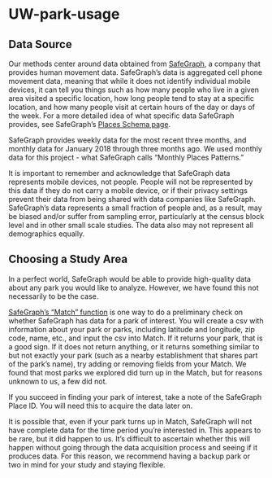 # UW-park-usage

## Data Source
Our methods center around data obtained from [SafeGraph](https://www.safegraph.com/), a company that provides human movement data.  SafeGraph’s data is aggregated cell phone movement data, meaning that while it does not identify individual mobile devices, it can tell you things such as how many people who live in a given area visited a specific location, how long people tend to stay at a specific location, and how many people visit at certain hours of the day or days of the week.  For a more detailed idea of what specific data SafeGraph provides, see SafeGraph’s [Places Schema page](https://docs.safegraph.com/v4.0/docs/places-schema#section-patterns).

SafeGraph provides weekly data for the most recent three months, and monthly data for January 2018 through three months ago.  We used monthly data for this project - what SafeGraph calls “Monthly Places Patterns.”

It is important to remember and acknowledge that SafeGraph data represents mobile devices, not people.  People will not be represented by this data if they do not carry a mobile device, or if their privacy settings prevent their data from being shared with data companies like SafeGraph.  SafeGraph’s data represents a small fraction of people and, as a result, may be biased and/or suffer from sampling error, particularly at the census block level and in other small scale studies.  The data also may not represent all demographics equally.

## Choosing a Study Area
In a perfect world, SafeGraph would be able to provide high-quality data about any park you would like to analyze.  However, we have found this not necessarily to be the case.

[SafeGraph’s “Match” function](https://shop.safegraph.com/match/) is one way to do a preliminary check on whether SafeGraph has data for a park of interest.  You will create a csv with information about your park or parks, including latitude and longitude, zip code, name, etc., and input the csv into Match.  If it returns your park, that is a good sign.  If it does not return anything, or it returns something similar to but not exactly your park (such as a nearby establishment that shares part of the park’s name), try adding or removing fields from your Match.  We found that most parks we explored did turn up in the Match, but for reasons unknown to us, a few did not.

If you succeed in finding your park of interest, take a note of the SafeGraph Place ID.  You will need this to acquire the data later on.

It is possible that, even if your park turns up in Match, SafeGraph will not have complete data for the time period you’re interested in.  This appears to be rare, but it did happen to us.  It’s difficult to ascertain whether this will happen without going through the data acquisition process and seeing if it produces data.  For this reason, we recommend having a backup park or two in mind for your study and staying flexible.
